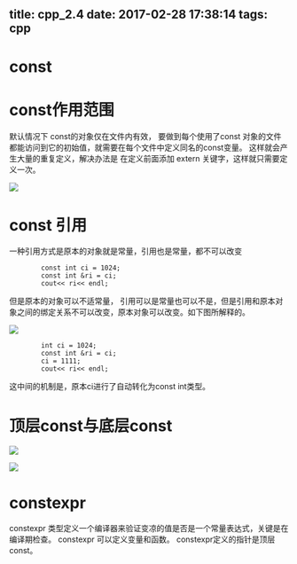 title: cpp_2.4
date: 2017-02-28 17:38:14
tags: cpp
---

# const

# const作用范围
默认情况下 const的对象仅在文件内有效， 要做到每个使用了const 对象的文件都能访问到它的初始值，就需要在每个文件中定义同名的const变量。
这样就会产生大量的重复定义，解决办法是 在定义前面添加 extern 关键字，这样就只需要定义一次。

![](/uploads/14882751985729.jpg)

# const 引用

一种引用方式是原本的对象就是常量，引用也是常量，都不可以改变

~~~
        const int ci = 1024;
        const int &ri = ci;
        cout<< ri<< endl;
~~~

但是原本的对象可以不适常量， 引用可以是常量也可以不是，但是引用和原本对象之间的绑定关系不可以改变，原本对象可以改变。如下图所解释的。

![](/uploads/14883392364050.jpg)

~~~
        int ci = 1024;
        const int &ri = ci;
        ci = 1111;
        cout<< ri<< endl;
~~~

这中间的机制是，原本ci进行了自动转化为const int类型。


# 顶层const与底层const

![](/uploads/14887833321005.jpg)

![](/uploads/14887833419019.jpg)

# constexpr 
constexpr 类型定义一个编译器来验证变凉的值是否是一个常量表达式，关键是在编译期检查。
constexpr 可以定义变量和函数。
constexpr定义的指针是顶层const。

